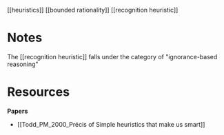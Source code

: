 [[heuristics]]
[[bounded rationality]]
[[recognition heuristic]]

# Notes
The [[recognition heuristic]] falls under the category of "ignorance-based reasoning"

# Resources
**Papers**
- [[Todd_PM_2000_Précis of Simple heuristics that make us smart]]